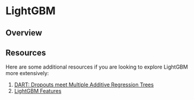 # LightGBM
## Overview

## Resources
Here are some additional resources if you are looking to explore LightGBM more extensively:

1. [DART: Dropouts meet Multiple Additive Regression Trees](https://arxiv.org/pdf/1505.01866.pdf)
2. [LightGBM Features](https://github.com/Microsoft/LightGBM/wiki/Features)
